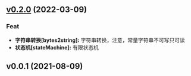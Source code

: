 
<a name="v0.2.0"></a>
## [v0.2.0](https://github.com/Ccheers/xpkg/compare/v0.0.1...v0.2.0) (2022-03-09)

### Feat

* **字符串转换[bytes2string]:** 字符串转换，注意，常量字符串不可写只可读
* **状态机[stateMachine]:** 有限状态机


<a name="v0.0.1"></a>
## v0.0.1 (2021-08-09)

